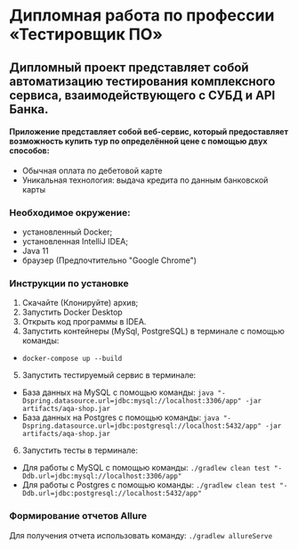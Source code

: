 # Дипломная работа по профессии «Тестировщик ПО»

## Дипломный проект представляет собой автоматизацию тестирования комплексного сервиса, взаимодействующего с СУБД и API Банка.

#### Приложение представляет собой веб-сервис, который предоставляет возможность купить тур по определённой цене с помощью двух способов:

- Обычная оплата по дебетовой карте
- Уникальная технология: выдача кредита по данным банковской карты

### Необходимое окружение:

* установленный Docker;
* установленная IntelliJ IDEA;
* Java 11
* браузер (Предпочтительно "Google Chrome")

### Инструкции по установке

1. Скачайте (Клонируйте) архив;
2. Запустить Docker Desktop 
3. Открыть код программы в IDEA. 
4. Запустить контейнеры (MySql, PostgreSQL) в терминале с помощью команды:
- `docker-compose up --build`
5. Запустить тестируемый сервис в терминале:
- База данных на MySQL с помощью команды:
`java "-Dspring.datasource.url=jdbc:mysql://localhost:3306/app" -jar artifacts/aqa-shop.jar`
- База данных на Postgres с помощью команды:
`java "-Dspring.datasource.url=jdbc:postgresql://localhost:5432/app" -jar artifacts/aqa-shop.jar`
6. Запустить тесты в терминале:
- Для работы с MySQL с помощью команды:
`./gradlew clean test "-Ddb.url=jdbc:mysql://localhost:3306/app"`
- Для работы с Postgres с помощью команды: 
`./gradlew clean test "-Ddb.url=jdbc:postgresql://localhost:5432/app"`


### Формирование отчетов Allure
Для получения отчета использовать команду:
`./gradlew allureServe`

   

